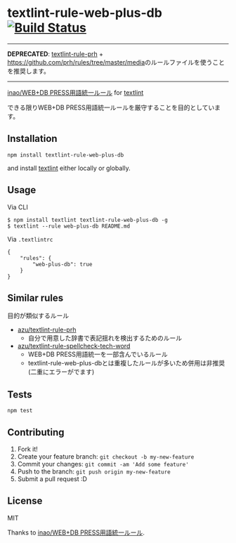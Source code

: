 # textlint-rule-web-plus-db [![Build Status](https://travis-ci.org/azu/textlint-rule-web-plus-db.svg?branch=master)](https://travis-ci.org/azu/textlint-rule-web-plus-db)

----

**DEPRECATED**: [textlint-rule-prh](https://github.com/textlint-rule/textlint-rule-prh "textlint-rule-prh") + <https://github.com/prh/rules/tree/master/media>のルールファイルを使うことを推奨します。

----

[inao/WEB+DB PRESS用語統一ルール](https://gist.github.com/inao/f55e8232e150aee918b9 "inao/WEB+DB PRESS用語統一ルール") for [textlint](https://github.com/textlint/textlint "textlint")

できる限りWEB+DB PRESS用語統一ルールを厳守することを目的としています。

## Installation

    npm install textlint-rule-web-plus-db

and install [textlint](https://github.com/textlint/textlint "textlint") either locally or globally.
    
## Usage

Via CLI

    $ npm install textlint textlint-rule-web-plus-db -g
    $ textlint --rule web-plus-db README.md

Via `.textlintrc`

    {
        "rules": {
            "web-plus-db": true
        }
    }

## Similar rules

目的が類似するルール

- [azu/textlint-rule-prh](https://github.com/azu/textlint-rule-prh)
    - 自分で用意した辞書で表記揺れを検出するためのルール
- [azu/textlint-rule-spellcheck-tech-word](https://github.com/azu/textlint-rule-spellcheck-tech-word)
    - WEB+DB PRESS用語統一を一部含んでいるルール
    - textlint-rule-web-plus-dbとは重複したルールが多いため併用は非推奨(二重にエラーがでます)

## Tests

    npm test

## Contributing

1. Fork it!
2. Create your feature branch: `git checkout -b my-new-feature`
3. Commit your changes: `git commit -am 'Add some feature'`
4. Push to the branch: `git push origin my-new-feature`
5. Submit a pull request :D

## License

MIT

Thanks to [inao/WEB+DB PRESS用語統一ルール](https://gist.github.com/inao/f55e8232e150aee918b9 "inao/WEB+DB PRESS用語統一ルール").
